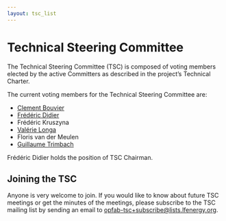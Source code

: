 ```yaml
---
layout: tsc_list
---
```


# Technical Steering Committee

The Technical Steering Committee (TSC) is composed of voting members elected by the active Committers as described in
the project’s Technical Charter.

The current voting members for the Technical Steering Committee are:

* [Clement Bouvier](https://github.com/ClementBouvierN)
* [Frédéric Didier](https://github.com/freddidierRTE)
* Frédéric Kruszyna
* [Valérie Longa](https://github.com/vlo-rte)
* Floris van der Meulen
* [Guillaume Trimbach](https://github.com/gtrimbach-RTE)

Frédéric Didier holds the position of TSC Chairman.

## Joining the TSC

Anyone is very welcome to join. If you would like to know about future TSC meetings or get the minutes of the meetings,
please subscribe to the TSC mailing list by sending an email to [opfab-tsc+subscribe@lists.lfenergy.org](mailto:opfab-tsc+subscribe@lists.lfenergy.org).

 


